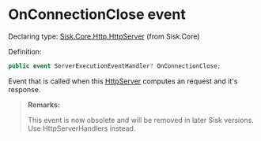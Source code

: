 <!--

Copyrights 2023 Sisk Framework - CypherPotato
Published under MIT license

!!! DO NOT EDIT THIS FILE !!!
This file was generated by a tool in the Sisk package. To edit the information in this documentation,
edit the XML documentation present in the Sisk source code.

-->


# OnConnectionClose event

Declaring type: [Sisk.Core.Http.HttpServer](/read?q=/contents/spec/Sisk.Core.Http.HttpServer.md) (from Sisk.Core)


Definition:

```cs
public event ServerExecutionEventHandler? OnConnectionClose;
```

Event that is called when this <a href="/read?q=/contents/spec/Sisk.Core.Http.HttpServer.md">HttpServer</a> computes an request and it's response.

> **Remarks:**
>
> This event is now obsolete and will be removed in later Sisk versions. Use HttpServerHandlers instead.
